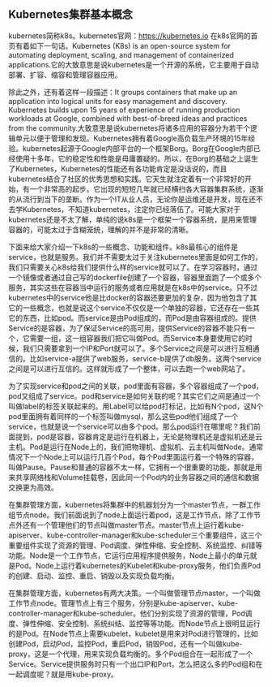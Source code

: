 ## Kubernetes集群基本概念 

kubernetes简称k8s。kubernetes官网：https://kubernetes.io
在k8s官网的首页有着如下一句话。Kubernetes (K8s) is an open-source system for automating deployment, scaling, and management of containerized applications.它的大致意思是说kubernetes是一个开源的系统，它主要用于自动部署、扩容、缩容和管理容器应用。

除此之外，还有着这样一段描述：It groups containers that make up an application into logical units for easy management and discovery. Kubernetes builds upon 15 years of experience of running production workloads at Google, combined with best-of-breed ideas and practices from the community.大致意思是说kubernetes将诸多应用的容器分为若干个逻辑单元以便于管理和发现。Kubernetes拥有着Google高负载生产环境的15年经验。kubernetes起源于Google内部平台的一个框架Borg。Borg在Google内部已经使用十多年，它的稳定性和性能是毋庸置疑的。所以，在Borg的基础之上诞生了Kubernetes，Kubernetes的性能还有各功能肯定是没话说的，而且kubernetes结合了社区的优秀思想和实践。它天生就注定着有一个非常好的开始，有一个非常高的起步。它出现的短短几年就已经横扫各大容器集群系统，逐渐的从流行到当下的垄断。作为一个IT从业人员，无论你是运维还是开发，现在还不去学Kubernetes，不知道kubernetes，注定你已经落伍了。可能大家对于kubernetes还是不太了解，单纯的说k8s是一个框架一个容器系统，是用来管理容器的，可能太过于含糊笼统，理解的并不是非常的清晰。

下面来给大家介绍一下k8s的一些概念、功能和组件。k8s最核心的组件是service，也就是服务。我们并不需要太过于关注kubernetes里面是如何工作的，我们只需要关心k8s给我们提供什么样的service就可以了。在学习容器时，通过一个镜像或者通过自己写的dockerfile创建了一个容器，容器里面跑了一个或多个服务，其实这些在容器当中运行的服务或者应用就是在k8s中的service。只不过kubernetes中的service他是比docker的容器还要更加的复杂，因为他包含了其它的一些概念，也就是说这个service不仅仅是一个单独的容器，它还存在一些其它的东西，比如pod。而service是由Pod组成的，而Pod是由容器组成的。提供Service的是容器，为了保证Service的高可用，提供Service的容器不能只有一个，它需要一组，这一组容器我们把它叫做Pod。而Service本身要使用它的时候，我们只需要拿到一个IP和Port就可以了。多个Service之间是可以进行互相通信的。比如service-a提供了web服务，service-b提供了db服务。这两个service之间是可以进行互信的。这样就形成了一个整体，可以去跑一个web网站了。

为了实现service和pod之间的关联，pod里面有容器，多个容器组成了一个pod，pod又组成了service。pod和service是如何关联的呢？其实它们之间是通过一个叫做label的标签关联起来的。用Label可以给pod打标记，比如有N个pod，这N个pod里面拥有着同样的一个标签叫做mysql，那么这些pod他们组成了一个service，也就是说一个service可以由多个pod。那么pod运行在哪里呢？我们前面提到，pod是容器，容器肯定是运行在机器上，无论是物理机还是虚拟机还是云主机。Pod是运行在Node上的，我们把物理机、虚拟机、云主机叫做Node。通常情况下一个Node上可以运行几百个Pod，每个Pod里面运行着一个特殊的容器，叫做Pause。Pause和普通的容器不太一样，它拥有一个很重要的功能，那就是用来共享网络栈和Volume挂载卷，因此同一个Pod内的业务容器之间的通信和数据交换更为高效。

在集群管理方面，kubernetes将集群中的机器划分为一个master节点，一群工作组节点node。我们前面说到了node上面运行着pod，这是工作节点，除了工作节点外还有一个管理他们的节点叫做master节点。master节点上运行着kube-apiserver、kube-controller-manager和kube-scheduler三个重要组件，这三个重要组件实现了资源的管理、Pod调度、弹性伸缩、安全控制、系统监控、纠错等功能。Node是一个工作节点，它运行应用程序提供服务，Node上最小的单元就是Pod。Node上运行着kubernetes的Kubelet和kube-proxy服务，他们负责Pod的创建、启动、监控、重启、销毁以及实现负载均衡。

在集群管理方面，kubernetes有两大决策。一个叫做管理节点master，一个叫做工作节点node。管理节点上有三个服务，分别是kube-apiserver、kube-controller-manager和kube-scheduler。他们分别实现了资源的管理，Pod调度、弹性伸缩、安全控制、系统纠结、监控等等功能。而Node节点上很明显运行的是Pod。在Node节点上需要kubelet，kubelet是用来对Pod进行管理的，比如创建Pod，启动Pod，监控Pod，重启Pod，销毁Pod，还有一个叫做kube-proxy，这是一个代理，用来实现负载均衡的。多个Pod组合在一起形成了一个Service。Service提供服务时只有一个出口IP和Port。怎么把这么多的Pod组和在一起调度呢？就是用kube-proxy。

